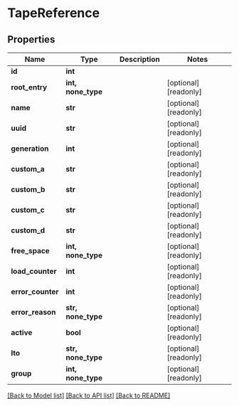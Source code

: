 # TapeReference


## Properties

Name | Type | Description | Notes
------------ | ------------- | ------------- | -------------
**id** | **int** |  | 
**root_entry** | **int, none_type** |  | [optional] [readonly] 
**name** | **str** |  | [optional] [readonly] 
**uuid** | **str** |  | [optional] [readonly] 
**generation** | **int** |  | [optional] [readonly] 
**custom_a** | **str** |  | [optional] [readonly] 
**custom_b** | **str** |  | [optional] [readonly] 
**custom_c** | **str** |  | [optional] [readonly] 
**custom_d** | **str** |  | [optional] [readonly] 
**free_space** | **int, none_type** |  | [optional] [readonly] 
**load_counter** | **int** |  | [optional] [readonly] 
**error_counter** | **int** |  | [optional] [readonly] 
**error_reason** | **str, none_type** |  | [optional] [readonly] 
**active** | **bool** |  | [optional] [readonly] 
**lto** | **str, none_type** |  | [optional] [readonly] 
**group** | **int, none_type** |  | [optional] [readonly] 

[[Back to Model list]](../README.md#models) [[Back to API list]](../README.md#api-endpoints) [[Back to README]](../README.md)


